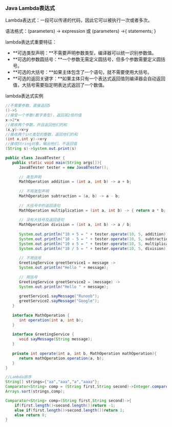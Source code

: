 ### Java Lambda表达式

Lambda表达式：一段可以传递的代码，因此它可以被执行一次或者多次。

语法格式：(parameters) -> expression 或 (parameters) ->{ statements; }

lambda表达式重要特征：

- **可选类型声明：**不需要声明参数类型，编译器可以统一识别参数值。
- **可选的参数圆括号：**一个参数无需定义圆括号，但多个参数需要定义圆括号。
- **可选的大括号：**如果主体包含了一个语句，就不需要使用大括号。
- **可选的返回关键字：**如果主体只有一个表达式返回值则编译器会自动返回值，大括号需要指定明表达式返回了一个数值。

lambda表达式实例

```java
//不需要参数，直接返回5
()->5
//接受一个参数(数字类型)，返回其2倍的值
x->2*x
//接收两个参数，并且返回他们的和
(x,y)->x+y
//接收两个int类型的整数，返回他们的和
(int x,int y)->x+y
//接收String对象，输出他们，不返回值
(String s)->System.out.print(s)
```

```java
public class Java8Tester {
   public static void main(String args[]){
      Java8Tester tester = new Java8Tester();
        
      // 类型声明
      MathOperation addition = (int a, int b) -> a + b;
        
      // 不用类型声明
      MathOperation subtraction = (a, b) -> a - b;
        
      // 大括号中的返回语句
      MathOperation multiplication = (int a, int b) -> { return a * b; };
        
      // 没有大括号及返回语句
      MathOperation division = (int a, int b) -> a / b;
        
      System.out.println("10 + 5 = " + tester.operate(10, 5, addition));
      System.out.println("10 - 5 = " + tester.operate(10, 5, subtraction));
      System.out.println("10 x 5 = " + tester.operate(10, 5, multiplication));
      System.out.println("10 / 5 = " + tester.operate(10, 5, division));
        
      // 不用括号
      GreetingService greetService1 = message ->
      System.out.println("Hello " + message);
        
      // 用括号
      GreetingService greetService2 = (message) ->
      System.out.println("Hello " + message);
        
      greetService1.sayMessage("Runoob");
      greetService2.sayMessage("Google");
   }
    
   interface MathOperation {
      int operation(int a, int b);
   }
    
   interface GreetingService {
      void sayMessage(String message);
   }
    
   private int operate(int a, int b, MathOperation mathOperation){
      return mathOperation.operation(a, b);
   }
}
```



```java
//Lambda排序
String[] strings={"aa","aaa","a","aaaa"};
Comparator<String> comp = (String first,String second)->Integer.compare(first.length(),second.length);
Arrays.sort(strings,comp);

Comparator<String> comp=(String first,String second)->{
    if(first.length()<second.length())return -1;
    else if(first.length()>second.length())return 1;
    else return 0;
}
```

